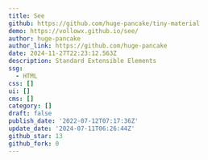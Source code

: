 ```yaml
---
title: See
github: https://github.com/huge-pancake/tiny-material
demo: https://vollowx.github.io/see/
author: huge-pancake
author_link: https://github.com/huge-pancake
date: 2024-11-27T22:23:12.563Z
description: Standard Extensible Elements
ssg:
  - HTML
css: []
ui: []
cms: []
category: []
draft: false
publish_date: '2022-07-12T07:17:36Z'
update_date: '2024-07-11T06:26:44Z'
github_star: 13
github_fork: 0
---
```

